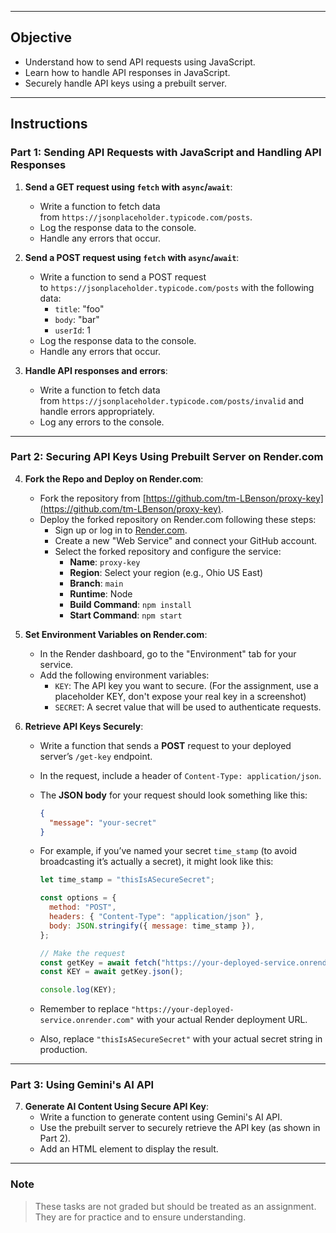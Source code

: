 
---

## Objective

- Understand how to send API requests using JavaScript.
- Learn how to handle API responses in JavaScript.
- Securely handle API keys using a prebuilt server.

---

## Instructions

### Part 1: Sending API Requests with JavaScript and Handling API Responses

1. **Send a GET request using `fetch` with `async`/`await`**:
    
    - Write a function to fetch data from `https://jsonplaceholder.typicode.com/posts`.
    - Log the response data to the console.
    - Handle any errors that occur.
2. **Send a POST request using `fetch` with `async`/`await`**:
    
    - Write a function to send a POST request to `https://jsonplaceholder.typicode.com/posts` with the following data:
        - `title`: "foo"
        - `body`: "bar"
        - `userId`: 1
    - Log the response data to the console.
    - Handle any errors that occur.
3. **Handle API responses and errors**:
    
    - Write a function to fetch data from `https://jsonplaceholder.typicode.com/posts/invalid` and handle errors appropriately.
    - Log any errors to the console.

---

### Part 2: Securing API Keys Using Prebuilt Server on Render.com

4. **Fork the Repo and Deploy on Render.com**:
    
    - Fork the repository from [https://github.com/tm-LBenson/proxy-key](https://github.com/tm-LBenson/proxy-key).
    - Deploy the forked repository on Render.com following these steps:
        - Sign up or log in to [Render.com](https://render.com/).
        - Create a new "Web Service" and connect your GitHub account.
        - Select the forked repository and configure the service:
            - **Name**: `proxy-key`
            - **Region**: Select your region (e.g., Ohio US East)
            - **Branch**: `main`
            - **Runtime**: Node
            - **Build Command**: `npm install`
            - **Start Command**: `npm start`
5. **Set Environment Variables on Render.com**:
    
    - In the Render dashboard, go to the "Environment" tab for your service.
    - Add the following environment variables:
        - `KEY`: The API key you want to secure. (For the assignment, use a placeholder KEY, don't expose your real key in a screenshot)
        - `SECRET`: A secret value that will be used to authenticate requests.
6. **Retrieve API Keys Securely**:
    
    - Write a function that sends a **POST** request to your deployed server’s `/get-key` endpoint.
        
    - In the request, include a header of `Content-Type: application/json`.
        
    - The **JSON body** for your request should look something like this:
        
        ```json
        {
          "message": "your-secret"
        }
        ```
        
    - For example, if you’ve named your secret `time_stamp` (to avoid broadcasting it’s actually a secret), it might look like this:
        
        ```js
        let time_stamp = "thisIsASecureSecret";
        
        const options = {
          method: "POST",
          headers: { "Content-Type": "application/json" },
          body: JSON.stringify({ message: time_stamp }),
        };
        
        // Make the request
        const getKey = await fetch("https://your-deployed-service.onrender.com/get-key", options);
        const KEY = await getKey.json();
        
        console.log(KEY);
        ```
        
    - Remember to replace `"https://your-deployed-service.onrender.com"` with your actual Render deployment URL.
        
    - Also, replace `"thisIsASecureSecret"` with your actual secret string in production.
        

---

### Part 3: Using Gemini's AI API

7. **Generate AI Content Using Secure API Key**:
    - Write a function to generate content using Gemini's AI API.
    - Use the prebuilt server to securely retrieve the API key (as shown in Part 2).
    - Add an HTML element to display the result.

---

### Note

> These tasks are not graded but should be treated as an assignment. They are for practice and to ensure understanding.

